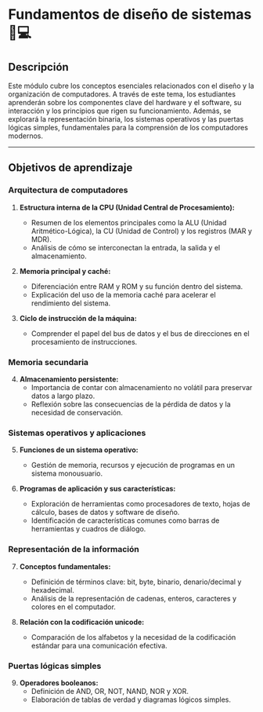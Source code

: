 # Fundamentos de diseño de sistemas 📏💻

## Descripción
Este módulo cubre los conceptos esenciales relacionados con el diseño y la organización de computadores. A través de este tema, los estudiantes aprenderán sobre los componentes clave del hardware y el software, su interacción y los principios que rigen su funcionamiento. Además, se explorará la representación binaria, los sistemas operativos y las puertas lógicas simples, fundamentales para la comprensión de los computadores modernos.

---

## Objetivos de aprendizaje

### Arquitectura de computadores
1. **Estructura interna de la CPU (Unidad Central de Procesamiento):**
   - Resumen de los elementos principales como la ALU (Unidad Aritmético-Lógica), la CU (Unidad de Control) y los registros (MAR y MDR).
   - Análisis de cómo se interconectan la entrada, la salida y el almacenamiento.

2. **Memoria principal y caché:**
   - Diferenciación entre RAM y ROM y su función dentro del sistema.
   - Explicación del uso de la memoria caché para acelerar el rendimiento del sistema.

3. **Ciclo de instrucción de la máquina:**
   - Comprender el papel del bus de datos y el bus de direcciones en el procesamiento de instrucciones.

### Memoria secundaria
4. **Almacenamiento persistente:**
   - Importancia de contar con almacenamiento no volátil para preservar datos a largo plazo.
   - Reflexión sobre las consecuencias de la pérdida de datos y la necesidad de conservación.

### Sistemas operativos y aplicaciones
5. **Funciones de un sistema operativo:**
   - Gestión de memoria, recursos y ejecución de programas en un sistema monousuario.

6. **Programas de aplicación y sus características:**
   - Exploración de herramientas como procesadores de texto, hojas de cálculo, bases de datos y software de diseño.
   - Identificación de características comunes como barras de herramientas y cuadros de diálogo.

### Representación de la información
7. **Conceptos fundamentales:**
   - Definición de términos clave: bit, byte, binario, denario/decimal y hexadecimal.
   - Análisis de la representación de cadenas, enteros, caracteres y colores en el computador.

8. **Relación con la codificación unicode:**
   - Comparación de los alfabetos y la necesidad de la codificación estándar para una comunicación efectiva.

### Puertas lógicas simples
9. **Operadores booleanos:**
   - Definición de AND, OR, NOT, NAND, NOR y XOR.
   - Elaboración de tablas de verdad y diagramas lógicos simples.
